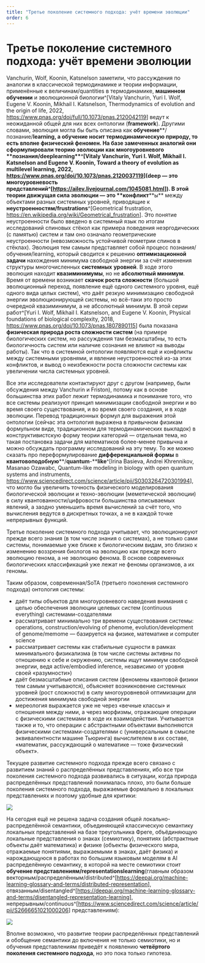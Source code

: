 ```yaml
---
title: "Третье поколение системного подхода: учёт времени эволюции"
order: 6
---
```


# Третье поколение системного подхода: учёт времени эволюции

Vanchurin, Wolf, Koonin, Katsnelson заметили, что рассуждения по аналогии в классической термодинамике и теории информации, применённые к величинам/quantities в термодинамике, **машинном обучении** и эволюционной биологии^[Vitaly Vanchurin, Yuri I. Wolf, Eugene V. Koonin, Mikhail I. Katsnelson, Thermodynamics of evolution and the origin of life, 2022, <https://www.pnas.org/doi/full/10.1073/pnas.2120042119>] ведут к неожиданной общей для них всех онтологии (**framework**). Другими словами, эволюция могла бы быть описана как **обучение****/познание/****learning**, а обучение носит термодинамическую природу, то есть вполне физический феномен. На базе замеченных аналогий они сформулировали теорию эволюции как **многоуровневого** **познания/****deep****lear****n****ing**^[Vitaly Vanchurin, Yuri I. Wolf, Mikhail I. Katsnelson and Eugene V. Koonin, Toward a theory of evolution as multilevel learning, 2022, <https://www.pnas.org/doi/10.1073/pnas.2120037119>](deep — это многоуровневость представлений^[<https://ailev.livejournal.com/1045081.html>]). В этой теории движущая сила эволюции — это **конфликт****ы** между объектами разных системных уровней, приводящие к **неустроенностям/frustrations**^[Geometrical frustration, <https://en.wikipedia.org/wiki/Geometrical_frustration>]. Это понятие неустроенности было введено в системный язык по итогам исследований спиновых стёкол как примера поведения неэргодических (с памятью) систем и там оно означало геометрические неустроенности (невозможность устойчивой геометрии спинов в стёклах). Эволюция тем самым представляет собой процесс познания/обучения/learning, который сводится к решению **оптимизационной задачи** нахождения минимума свободной энергии за счёт изменения структуры многочисленных **системных** **уровней**. В ходе этого эволюция находит **квазиминимумы**, но не **абсолютный минимум**. Время от времени возникает **скачок роста сложности** (большой эволюционный переход, появление ещё одного системного уровня, ещё одного вида целых систем), что даёт резкую минимизацию свободной энергии эволюционирующей системы, но всё-таки это просто очередной квазиминимум, а не абсолютный минимум. В этой серии работ^[Yuri I. Wolf, Mikhail I. Katsnelson, and Eugene V. Koonin, Physical foundations of biological complexity, 2018, <https://www.pnas.org/doi/10.1073/pnas.1807890115>] была показана **физическая природа роста сложности систем** (на примере биологических систем, но рассуждения там безмасштабны, то есть биологичность систем или наличие сознания не влияют на выводы работы). Так что в системной онтологии появляются ещё и конфликты между системными уровнями, и явление неустроенностей из-за этих конфликтов, и вывод о неизбежности роста сложности системы как увеличении числа системных уровней.

Все эти исследователи контактируют друг с другом (например, были обсуждения между Vanchurin и Friston), потому как в основе большинства этих работ лежит термодинамика и понимание того, что все системы реализуют принцип минимизации свободной энергии и во время своего существования, и во время своего создания, и в ходе эволюции. Перевод традиционных формул для выражения этой онтологии (сейчас эта онтология выражена в привычном физикам формульном виде, традиционном для термодинамических выкладок) в конструктивистскую форму теории категорий — отдельная тема, но такая постановка задачи для математиков более-менее привычна и можно обсуждать программу исследований на эту тему. То же можно сказать про переформулирование **дифференциальной формы** в **кванто****во****по****д****обную****/****quantum****-****like**^[Irina Basieva, Andrei Khrennikov, Masanao Ozawabc, Quantum-like modeling in biology with open quantum systems and instruments, <https://www.sciencedirect.com/science/article/pii/S0303264720301994>], что могло бы увеличить точность физического моделирования биологической эволюции и техно-эволюции (меметической эволюции) в силу квантованности/цифровости большинства описываемых явлений, а заодно уменьшить время вычислений за счёт того, что вычисления ведутся в дискретных точках, а не в каждой точке непрерывных функций.

Третье поколение системного подхода учитывает, что эволюционируют прежде всего знания (в том числе знания о системах), а не только сами системы, понимаемые уже ближе к биологическим видам, это близко к изменению воззрения биологов на эволюцию как прежде всего эволюцию генома, а не эволюцию фенома. В основе современных биологических классификаций уже лежат не феномы организмов, а их геномы.

Таким образом, современная/SoTA (третьего поколения системного подхода) онтология системы:

* даёт типы объектов для многоуровневого наведения внимания с целью обеспечения эволюции целевых систем (continuous everything) системами-создателями
* рассматривает минимально три времени существования системы: operations, construction/evolving of phenome, evolution/development of genome/memome — базируется на физике, математике и computer science
* рассматривает системы как стабильные сущности в рамках минимального физикализма (в том числе системы активны по отношению к себе и окружению, системы ищут минимум свободной энергии, ведя active/embodied inference, независимо от уровня своей «разумности»)
* даёт безмасштабные описания систем (феномены квантовой физики тем самым учитываются), объясняет возникновение системных уровней (рост сложности) в силу многоуровневой оптимизации для достижения минимума свободной энергии
* мереология выражается уже не через «вечные классы» и отношения между ними, а через морфизмы, отражающие операции с физическими системами в ходе их взаимодействия. Учитывается также и то, что операции с абстрактными объектами выполняются физическими системами-создателями с (универсальным в смысле эквивалентности машине Тьюринга) вычислителем в их составе, «математик, рассуждающий о математике — тоже физический объект».

Текущее развитие системного подхода прежде всего связано с развитием знаний о распределённых представлениях, ибо все три поколения системного подхода развивались в ситуации, когда природа распределённых представлений понималась плохо, это были больше поколения системного подхода, выражаемые формально в локальных представлениях и поэтому удобные для критики:

![](/ru/professional/systems-thinking/80.png)

На сегодня ещё не решена задача создания общей локально-распределённой семантики, объединяющей классическую семантику локальных представлений на базе треугольника Фреге, объёдиняющую локальные представления о знаках (семиотику), понятиях (абстрактные объекты даёт математика) и физике (объекты физического мира, отражаемые понятиями, выражаемыми в знаках, даёт физика) и нарождающуюся в работах по большим языковым моделям в AI распределённую семантику, в которой на месте семиотики стоит **обучение представлениям/****representations****learning**(главным образом векторным/распределённым/distributed^[<https://deepai.org/machine-learning-glossary-and-terms/distributed-representation>], отвязанным/disentangled^[<https://deepai.org/machine-learning-glossary-and-terms/disentangled-representation-learning>], непрерывным/continuous^[<https://www.sciencedirect.com/science/article/pii/S2666651021000206>] представлениям):

![](/ru/professional/systems-thinking/81.png)

Вполне возможно, что развитие теории распределённых представлений и обобщение семантики до включения не только семиотики, но и обучения представлениям приведёт к появлению **четвёртого поколения системного подхода**, но это пока только гипотеза.